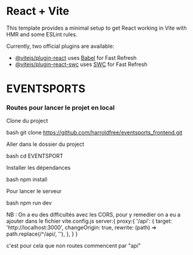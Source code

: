 # React + Vite

This template provides a minimal setup to get React working in Vite with HMR and some ESLint rules.

Currently, two official plugins are available:

- [@vitejs/plugin-react](https://github.com/vitejs/vite-plugin-react/blob/main/packages/plugin-react/README.md) uses [Babel](https://babeljs.io/) for Fast Refresh
- [@vitejs/plugin-react-swc](https://github.com/vitejs/vite-plugin-react-swc) uses [SWC](https://swc.rs/) for Fast Refresh


# EVENTSPORTS

### Routes pour lancer le projet en local

Clone du project

bash
  git clone https://github.com/harroldfree/eventsports_frontend.git


Aller dans le dossier du project

bash
  cd EVENTSPORT


Installer les dépendances

bash
  npm install


Pour lancer le serveur 

bash
  npm run dev


NB : On a eu des difficultés avec les CORS, pour y remedier on a eu a ajouter dans le fichier vite.config.js 
 server:{
    proxy:{
      '/api': {
        target: 'http://localhost:3000',
        changeOrigin: true,
        rewrite: (path) => path.replace(/^\/api/, ''),
      },
    }
  }

  c'est pour cela que non routes commencent par "api"